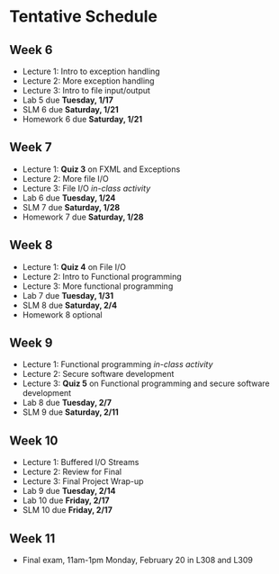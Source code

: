 # Tentative Schedule
## Week 6
* Lecture 1: Intro to exception handling
* Lecture 2: More exception handling
* Lecture 3: Intro to file input/output
* Lab 5 due **Tuesday, 1/17**
* SLM 6 due **Saturday, 1/21**
* Homework 6 due **Saturday, 1/21**

## Week 7
* Lecture 1: **Quiz 3** on FXML and Exceptions
* Lecture 2: More file I/O
* Lecture 3: File I/O _in-class activity_
* Lab 6 due **Tuesday, 1/24**
* SLM 7 due **Saturday, 1/28**
* Homework 7 due **Saturday, 1/28**

## Week 8
* Lecture 1: **Quiz 4** on File I/O
* Lecture 2: Intro to Functional programming
* Lecture 3: More functional programming
* Lab 7 due **Tuesday, 1/31**
* SLM 8 due **Saturday, 2/4**
* Homework 8 optional

## Week 9
* Lecture 1: Functional programming _in-class activity_
* Lecture 2: Secure software development
* Lecture 3: **Quiz 5** on Functional programming and secure software development
* Lab 8 due **Tuesday, 2/7**
* SLM 9 due **Saturday, 2/11**

## Week 10
* Lecture 1: Buffered I/O Streams
* Lecture 2: Review for Final
* Lecture 3: Final Project Wrap-up
* Lab 9 due **Tuesday, 2/14**
* Lab 10 due **Friday, 2/17**
* SLM 10 due **Friday, 2/17**

## Week 11
* Final exam, 11am-1pm Monday, February 20 in L308 and L309
